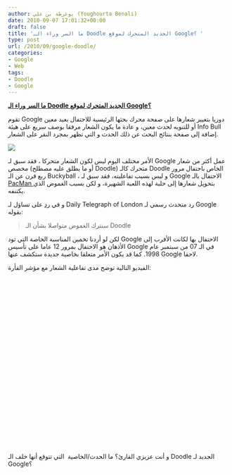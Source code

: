 ```yaml
---
author: يوغرطة بن علي (Youghourta Benali)
date: 2010-09-07 17:01:32+00:00
draft: false
title: 'ما السر وراء الـ Doodle الجديد المتحرك لموقع Google؟ '
type: post
url: /2010/09/google-doodle/
categories:
- Google
- Web
tags:
- Doodle
- Google
---
```


**[ما السر وراء الـ Doodle الجديد المتحرك لموقع Google؟](https://www.it-scoop.com/2010/09/google-doodle/)**




تقوم Google دوريا بتغيير شعارها على صفحة محرك بحثها الرئيسية للاحتفال بعيد معين أو للتنويه لحدث معين، و عادة ما يكون الشعار مرفقا بوصف سريع على هيئة Info Bull إضافة إلى صفحة بنتائج البحث عن ذلك الحدث و التي تظهر بمجرد النقر على الشعار.




[![](https://www.it-scoop.com/wp-content/uploads/2010/09/google-doodle.jpg)
](https://www.it-scoop.com/2010/09/google-doodle/)


الأمر مختلف اليوم ليس لكون الشعار متحركا ، فقد سبق لـ Google عمل أكثر من شعار مخصص (أو ما يطلق عليه مصطلح Doodle) متحرك كالـ Doodle الخاص باحتفال مرور ربع قرن عن الـ Buckyball ، و ليس بسبب تفاعليته، فقد سبق لـ Google الاحتفال بالـ [PacMan ](https://www.it-scoop.com/tag/pacman/)بتحويل شعارها إلى حلبة لهذه اللعبة الشهيرة، و لكن بسبب الغموض الذي يكتنفه.

و في [رد](http://www.telegraph.co.uk/technology/google/7986607/Google-logo-mystery-coloured-balls-interactive-doodle-celebrating-12th-birthday.html) على تساؤل لـ Daily Telegraph of London رد متحدث رسمي لـ Google بقوله:


<blockquote>سنترك الغموض متواصلا بشأن الـ Doodle</blockquote>


لكن لو أردنا تخمين المناسبة الخاصة التي تود Google الاحتفال بها لكانت الأقرب إلى الأذهان هو الاحتفال بمرور 12 عاما على تأسيس Google في الـ 07 من سبتمبر عام 1998. كما قد يكون الأمر متعلقا بخاصية جديدة ستكشف عنها Google لاحقا.

الفيديو التالية توضح مدى تفاعلية الشعار مع مؤشر الفأرة:

<!-- more -->



<object classid="clsid:d27cdb6e-ae6d-11cf-96b8-444553540000" width="640" codebase="http://download.macromedia.com/pub/shockwave/cabs/flash/swflash.cab#version=6,0,40,0" height="385"><embed src="http://www.youtube.com/v/NLGCaUsmUhc?fs=1&hl=fr_FR&rel=0" allowscriptaccess="always" height="385" width="640" allowfullscreen="true" type="application/x-shockwave-flash"></embed></object>

و أنت عزيزي القارئ؟ ما الحدث/الخاصية  التي تتوقع أنها خلف الـ Doodle الجديد لـ Google؟
